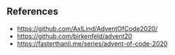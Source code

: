 ## References
* https://github.com/AxlLind/AdventOfCode2020/
* https://github.com/birkenfeld/advent20
* https://fasterthanli.me/series/advent-of-code-2020
